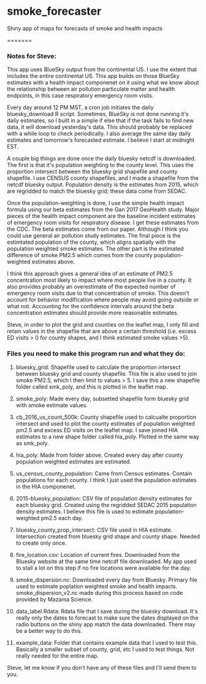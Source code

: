 # smoke_forecaster
Shiny app of maps for forecasts of smoke and health impacts 

=======
### Notes for Steve:

This app uses BlueSky output from the continental US. I use the extent that includes the entire continental US. This app builds on those BlueSky estimates with a health impact componenet on it using what we know about the relationship between air pollution particulate matter and health endpoints, in this case respiratory emergency room visits.

Every day around 12 PM MST, a cron job initiates the daily bluesky_download R script. Sometimes, BlueSky is not done running it's daily estimates, so I built in a simple if else that if the task fails to find new data, it will download yesterday's data. This should probably be replaced with a while loop to check periodically. I also average the same day daily estimates and tomorrow's forecasted estimate. I believe I start at midnight EST.

A couple big things are done once the daily bluesky netcdf is downloaded. The first is that it's population weighting to the county level. This uses the proportion intersect between the bluesky grid shapefile and county shapefile. I use CENSUS county shapefiles, and I made a shapefile from the netcdf bluesky output. Population density is the estimates from 2015, which are regridded to match the bluesky grid; these data come from SEDAC.

Once the population-weighting is done, I use the simple health impact formula using our beta estimates from the Gan 2017 GeoHealth study. Major pieces of the health impact component are the baseline incident estimates of emergency room visits for respiratory disease. I get these estimates from the CDC. The beta estimates come from our paper. Although I think you could use general air pollution study estimates. The final piece is the estimtated population of the county, which aligns spatially with the population weighted smoke estimates. The other part is the estimated difference of smoke PM2.5 which comes from the county population-weighted estimates above.

I think this approach gives a general idea of an estimate of PM2.5 concentration most likely to impact where most people live in a county. It also provides probably an overestimate of the expected number of emergency room visits due to that concentration of smoke. This doesn't account for behavior modification where people may avoid going outside or what not. Accounting for the confidence intervals around the beta concentration estimates should provide more reasonable estimates.

Steve, in order to plot the grid and counties on the leaflet map, I only fill and retain values in the shapefile that are above a certain threshold (i.e. excess ED visits > 0 for county shapes, and I think estimated smoke values >5).

### Files you need to make this program run and what they do:
1. bluesky_grid: Shapefile used to calculate the proportion intersect between bluesky grid and county shapefile. This file is also used to join smoke PM2.5, which I then limit to values > 5. I save this a new shapefile folder called smk_poly, and this is plotted in the leaflet map.

2. smoke_poly: Made every day, subsetted shapefile form bluesky grid with smoke estimate values.

3. cb_2016_us_count_500k: County shapefile used to calcualte proportion intersect and used to plot the county estimates of population weighted pm2.5 and excess ED visits on the leaflet map. I save joined HIA estimates to a new shape folder called hia_poly. Plotted in the same way as smk_poly.

4. hia_poly: Made from folder above. Created every day after county population weighted estimates are estimated. 

5. us_census_county_population: Came from Census estimates. Contain populations for each county. I think I just used the population estimates in the HIA componenet.

6. 2015-bluesky_population: CSV file of population density estimates for each bluesky grid. Created using the regridded SEDAC 2015 population density estimates. I believe this file is used to estimate population-weighted pm2.5 each day.

7. bluesky_county_prop_intersect: CSV file used in HIA estimate. Intersection created from bluesky grid shape and county shape. Needed to create only once. 

8. fire_location.csv: Location of current fires. Downloaded from the Bluesky website at the same time netcdf file downloaded. My app used to stall a lot on this step if no fire locations were available for the day. 

9. smoke_dispersion.nc: Downloaded every day from Bluesky. Primary file used to estimate poplation weighted smoke and health impacts. smoke_dispersion_v2.nc made during this process based on code provided by Mazama Science.

10. data_label.Rdata: Rdata file that I save during the bluesky download. It's really only the dates to forecast to make sure the dates displayed on the radio buttons on the shiny app match the data downloaded. There may be a better way to do this.

11. example_data: Folder that contains example data that I used to test this. Basically a smaller subset of county, grid, etc I used to test things. Not really needed for the entire map.

Steve, let me know if you don't have any of these files and I'll send them to you.
